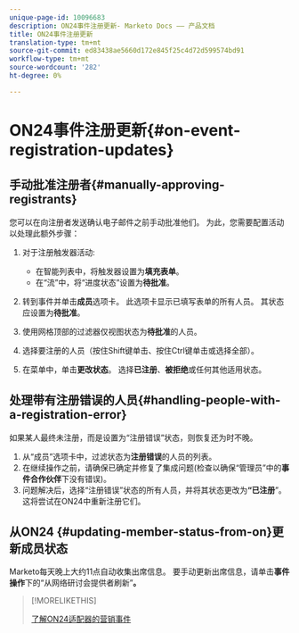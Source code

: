 ```yaml
---
unique-page-id: 10096683
description: ON24事件注册更新- Marketo Docs —— 产品文档
title: ON24事件注册更新
translation-type: tm+mt
source-git-commit: ed83438ae5660d172e845f25c4d72d599574bd91
workflow-type: tm+mt
source-wordcount: '282'
ht-degree: 0%

---
```



# ON24事件注册更新{#on-event-registration-updates}

## 手动批准注册者{#manually-approving-registrants}

您可以在向注册者发送确认电子邮件之前手动批准他们。 为此，您需要配置活动以处理此额外步骤：

1. 对于注册触发器活动:

   * 在智能列表中，将触发器设置为&#x200B;**填充表单**。
   * 在“流”中，将“进度状态”设置为&#x200B;**待批准**。

1. 转到事件并单击&#x200B;**成员**&#x200B;选项卡。 此选项卡显示已填写表单的所有人员。 其状态应设置为&#x200B;**待批准**。
1. 使用网格顶部的过滤器仅视图状态为&#x200B;**待批准**&#x200B;的人员。
1. 选择要注册的人员（按住Shift键单击、按住Ctrl键单击或选择全部）。
1. 在菜单中，单击&#x200B;**更改状态**。 选择&#x200B;**已注册**、**被拒绝**&#x200B;或任何其他适用状态。

## 处理带有注册错误的人员{#handling-people-with-a-registration-error}

如果某人最终未注册，而是设置为“注册错误”状态，则恢复还为时不晚。

1. 从“成员”选项卡中，过滤状态为&#x200B;**注册错误**&#x200B;的人员的列表。
1. 在继续操作之前，请确保已确定并修复了集成问题(检查以确保“管理员”中的&#x200B;**事件合作伙伴**&#x200B;下没有错误)。
1. 问题解决后，选择“注册错误”状态的所有人员，并将其状态更改为&#x200B;**“已注册**”。 这将尝试在ON24中重新注册它们。

## 从ON24 {#updating-member-status-from-on}更新成员状态

Marketo每天晚上大约11点自动收集出席信息。 要手动更新出席信息，请单击&#x200B;**事件操作**&#x200B;下的“从网络研讨会提供者刷新”**。**

>[!MORELIKETHIS]
>
>[了解ON24适配器的营销事件](/help/marketo/product-docs/demand-generation/events/create-an-event/create-an-event-with-the-marketo-on24-adapter/understanding-marketo-on24-adapter-events.md)
